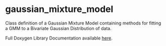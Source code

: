 # gaussian_mixture_model
Class definition of a Gaussian Mixture Model containing methods for fitting a GMM to a Bivariate Gaussian Distribution of data.

Full Doxygen Library Documentation available [here](https://arscontrol.github.io/gaussian_mixture_model/classGaussianMixtureModel.html).